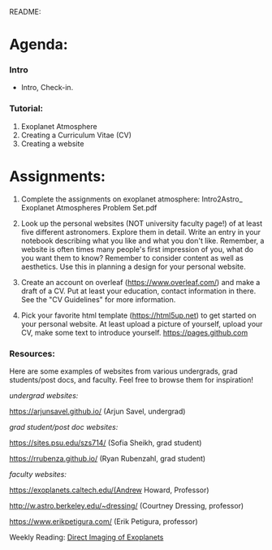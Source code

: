 README:
# Agenda:

### Intro
- Intro, Check-in.

### Tutorial:
1. Exoplanet Atmosphere
2. Creating a Curriculum Vitae (CV)
3. Creating a website

# Assignments:
1. Complete the assignments on exoplanet atmosphere: Intro2Astro_ Exoplanet Atmospheres Problem Set.pdf

2. Look up the personal websites (NOT university faculty page!) of at least five different astronomers. Explore them in detail. Write an entry in your notebook describing what you like and what you don't like. Remember, a website is often times many people's first impression of you, what do you want them to know? Remember to consider content as well as aesthetics. Use this in planning a design for your personal website.

4. Create an account on overleaf (https://www.overleaf.com/) and make a draft of a CV. Put at least your education, contact information in there. See the "CV Guidelines" for more information.

5. Pick your favorite html template (https://html5up.net) to get started on your personal website. At least upload a picture of yourself, upload your CV, make some text to introduce yourself. https://pages.github.com



### Resources:
Here are some examples of websites from various undergrads, grad students/post docs, and faculty. Feel free to browse them for inspiration!

*undergrad websites:*

https://arjunsavel.github.io/ (Arjun Savel, undergrad)

*grad student/post doc websites:*

https://sites.psu.edu/szs714/ (Sofia Sheikh, grad student)

https://rrubenza.github.io/ (Ryan Rubenzahl, grad student)


*faculty websites:*

https://exoplanets.caltech.edu/(Andrew Howard, Professor)

http://w.astro.berkeley.edu/~dressing/ (Courtney Dressing, professor)

https://www.erikpetigura.com/ (Erik Petigura, professor)

Weekly Reading:
[Direct Imaging of Exoplanets](https://arxiv.org/pdf/1810.02031.pdf)
